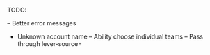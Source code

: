TODO:

– Better error messages
  - Unknown account name
– Ability choose individual teams
– Pass through lever-source=

